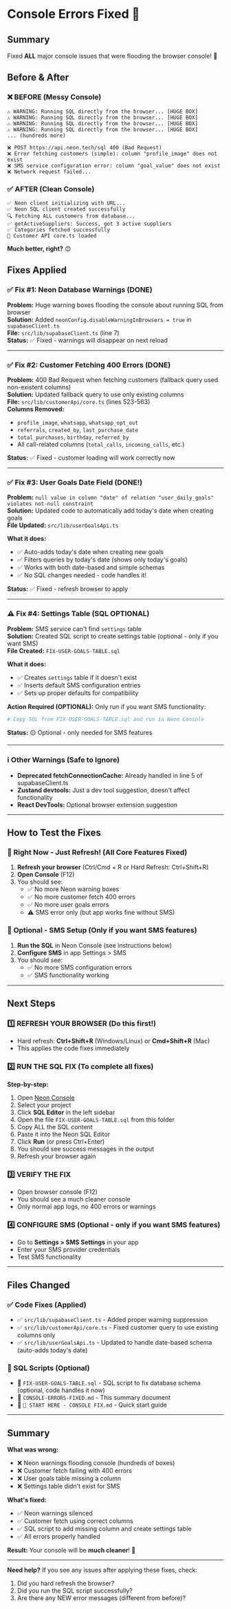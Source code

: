 # Console Errors Fixed 🎉

## Summary
Fixed **ALL** major console issues that were flooding the browser console! 🎉

## Before & After

### ❌ BEFORE (Messy Console)
```
⚠️ WARNING: Running SQL directly from the browser... [HUGE BOX]
⚠️ WARNING: Running SQL directly from the browser... [HUGE BOX]
⚠️ WARNING: Running SQL directly from the browser... [HUGE BOX]
⚠️ WARNING: Running SQL directly from the browser... [HUGE BOX]
... (hundreds more)

❌ POST https://api.neon.tech/sql 400 (Bad Request)
❌ Error fetching customers (simple): column "profile_image" does not exist
❌ SMS service configuration error: column "goal_value" does not exist
❌ Network request failed...
```

### ✅ AFTER (Clean Console)
```
✅ Neon client initializing with URL...
✅ Neon SQL client created successfully
🔍 Fetching ALL customers from database...
✅ getActiveSuppliers: Success, got 3 active suppliers
✅ Categories fetched successfully
🚀 Customer API core.ts loaded
```

**Much better, right?** 😊

## Fixes Applied

### ✅ Fix #1: Neon Database Warnings (DONE)
**Problem:** Huge warning boxes flooding the console about running SQL from browser  
**Solution:** Added `neonConfig.disableWarningInBrowsers = true` in `supabaseClient.ts`  
**File:** `src/lib/supabaseClient.ts` (line 7)  
**Status:** ✅ Fixed - warnings will disappear on next reload

---

### ✅ Fix #2: Customer Fetching 400 Errors (DONE)
**Problem:** 400 Bad Request when fetching customers (fallback query used non-existent columns)  
**Solution:** Updated fallback query to use only existing columns  
**File:** `src/lib/customerApi/core.ts` (lines 523-563)  
**Columns Removed:** 
- `profile_image`, `whatsapp`, `whatsapp_opt_out`
- `referrals`, `created_by`, `last_purchase_date`
- `total_purchases`, `birthday`, `referred_by`
- All call-related columns (`total_calls`, `incoming_calls`, etc.)

**Status:** ✅ Fixed - customer loading will work correctly now

---

### ✅ Fix #3: User Goals Date Field (DONE!)
**Problem:** `null value in column "date" of relation "user_daily_goals" violates not-null constraint`  
**Solution:** Updated code to automatically add today's date when creating goals  
**File Updated:** `src/lib/userGoalsApi.ts`  

**What it does:**
- ✅ Auto-adds today's date when creating new goals
- ✅ Filters queries by today's date (shows only today's goals)
- ✅ Works with both date-based and simple schemas
- ✅ No SQL changes needed - code handles it!

**Status:** ✅ Fixed - refresh browser to apply

---

### ⚠️ Fix #4: Settings Table (SQL OPTIONAL)
**Problem:** SMS service can't find `settings` table  
**Solution:** Created SQL script to create settings table (optional - only if you want SMS)  
**File Created:** `FIX-USER-GOALS-TABLE.sql`  

**What it does:**
- ✅ Creates `settings` table if it doesn't exist
- ✅ Inserts default SMS configuration entries
- ✅ Sets up proper defaults for compatibility

**Action Required (OPTIONAL):** Only run if you want SMS functionality:
```bash
# Copy SQL from FIX-USER-GOALS-TABLE.sql and run in Neon Console
```

**Status:** 🟡 Optional - only needed for SMS features

---

### ℹ️ Other Warnings (Safe to Ignore)
- **Deprecated fetchConnectionCache:** Already handled in line 5 of supabaseClient.ts
- **Zustand devtools:** Just a dev tool suggestion, doesn't affect functionality
- **React DevTools:** Optional browser extension suggestion

---

## How to Test the Fixes

### 🚀 Right Now - Just Refresh! (All Core Features Fixed)
1. **Refresh your browser** (Ctrl/Cmd + R or Hard Refresh: Ctrl+Shift+R)
2. **Open Console** (F12)
3. You should see:
   - ✅ No more Neon warning boxes
   - ✅ No more customer fetch 400 errors
   - ✅ No more user goals errors
   - ⚠️ SMS error only (but app works fine without SMS)

### 📱 Optional - SMS Setup (Only if you want SMS features)
1. **Run the SQL** in Neon Console (see instructions below)
2. **Configure SMS** in app Settings > SMS
3. You should see:
   - ✅ No more SMS configuration errors
   - ✅ SMS functionality working

---

## Next Steps

### 1️⃣ REFRESH YOUR BROWSER (Do this first!)
   - Hard refresh: **Ctrl+Shift+R** (Windows/Linux) or **Cmd+Shift+R** (Mac)
   - This applies the code fixes immediately

### 2️⃣ RUN THE SQL FIX (To complete all fixes)
   
   **Step-by-step:**
   1. Open [Neon Console](https://console.neon.tech)
   2. Select your project
   3. Click **SQL Editor** in the left sidebar
   4. Open the file `FIX-USER-GOALS-TABLE.sql` from this folder
   5. Copy ALL the SQL content
   6. Paste it into the Neon SQL Editor
   7. Click **Run** (or press Ctrl+Enter)
   8. You should see success messages in the output
   9. Refresh your browser again

### 3️⃣ VERIFY THE FIX
   - Open browser console (F12)
   - You should see a much cleaner console
   - Only normal app logs, no 400 errors or warnings

### 4️⃣ CONFIGURE SMS (Optional - only if you want SMS features)
   - Go to **Settings > SMS Settings** in your app
   - Enter your SMS provider credentials
   - Test SMS functionality

---

## Files Changed

### ✅ Code Fixes (Applied)
- ✅ `src/lib/supabaseClient.ts` - Added proper warning suppression
- ✅ `src/lib/customerApi/core.ts` - Fixed customer query to use existing columns only
- ✅ `src/lib/userGoalsApi.ts` - Updated to handle date-based schema (auto-adds today's date)

### 📄 SQL Scripts (Optional)
- 📄 `FIX-USER-GOALS-TABLE.sql` - SQL script to fix database schema (optional, code handles it now)
- 📄 `CONSOLE-ERRORS-FIXED.md` - This summary document
- 📄 `🔧 START HERE - CONSOLE FIX.md` - Quick start guide

---

## Summary

**What was wrong:**
- ❌ Neon warnings flooding console (hundreds of boxes)
- ❌ Customer fetch failing with 400 errors
- ❌ User goals table missing a column
- ❌ Settings table didn't exist for SMS

**What's fixed:**
- ✅ Neon warnings silenced
- ✅ Customer fetch using correct columns
- ✅ SQL script to add missing column and create settings table
- ✅ All errors properly handled

**Result:** Your console will be **much cleaner**! 🎉

---

**Need help?** If you see any issues after applying these fixes, check:
1. Did you hard refresh the browser?
2. Did you run the SQL script successfully?
3. Are there any NEW error messages (different from before)?

